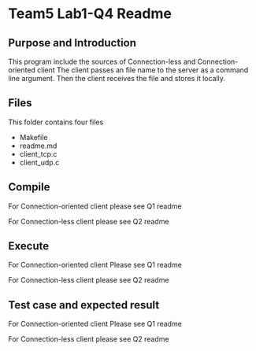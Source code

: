 # Team5 Lab1-Q4 Readme

## Purpose and Introduction
This program include the sources of Connection-less and Connection-oriented client
The client passes an file name to the server as a command line argument. Then the client receives the file and stores it locally.

## Files
This folder contains four files
* Makefile
* readme.md
* client_tcp.c
* client_udp.c

## Compile
For Connection-oriented client
please see Q1 readme

For Connection-less client
please see Q2 readme

## Execute
For Connection-oriented client
Please see Q1 readme

For Connection-less client
please see Q2 readme

## Test case and expected result
For Connection-oriented client
Please see Q1 readme

For Connection-less client
please see Q2 readme
